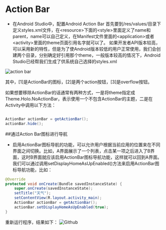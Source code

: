 
# Action Bar
*	在Android Studio中，配置Android Action Bar 首先要到/res/values/目录下定义styles.xml文件，在\<resource\>下面的\<style\>里面定义了name和parent，name可以自己定义，在Manifest文件里面的\<application\>或者\<activity\>里面的theme页面引用名字就可以了。
如果开发者API版本较高，可以采用新的特性，但是为了使Android版本较低的用户正常使用，我们会创建两个目录，分别确定好引用那个theme，一般版本较高的情况下，Android Studio已经帮我们生成了供系统自己选择的styles.xml

![action bar](http://img.blog.csdn.net/20140531141552515?watermark/2/text/aHR0cDovL2Jsb2cuY3Nkbi5uZXQvc2lueXU4OTA4MDc=/font/5a6L5L2T/fontsize/400/fill/I0JBQkFCMA==/dissolve/70/gravity/SouthEast)

其中，[1]是ActionBar的图标，[2]是两个action按钮，[3]是overflow按钮。

如果想要移除ActionBar的话通常有两种方式，一是将theme指定成Theme.Holo.NoActionBar，表示使用一个不包含ActionBar的主题，二是在Activity中调用以下方法：
``` Java

ActionBar actionBar = getActionBar();  
actionBar.hide();   

```

##通过Action Bar图标进行导航
* 启用ActionBar图标导航的功能，可以允许用户根据当前应用的位置来在不同界面之间切换。比如，A界面展示了一个列表，点击某一项之后进入了B界面，这时B界面就应该启用ActionBar图标导航功能，这样就可以回到A界面。
我们可以通过调用setDisplayHomeAsUpEnabled()方法来启用ActionBar图标导航功能，比如：

``` Java
@Override  
protected void onCreate(Bundle savedInstanceState) {  
    super.onCreate(savedInstanceState);  
    setTitle("天气");  
    setContentView(R.layout.activity_main);  
    ActionBar actionBar = getActionBar();  
    actionBar.setDisplayHomeAsUpEnabled(true);  
}  

```

重新运行程序，结果如下：
![Github](http://t2.qpic.cn/mblogpic/8bf05abfb087c7cc5dda/460)
